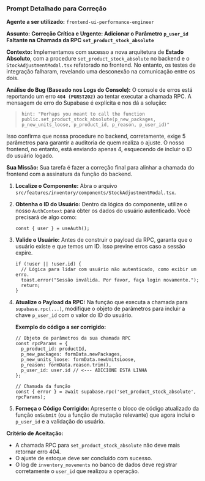
### Prompt Detalhado para Correção

**Agente a ser utilizado:** `frontend-ui-performance-engineer`

**Assunto:** **Correção Crítica e Urgente: Adicionar o Parâmetro `p_user_id` Faltante na Chamada da RPC `set_product_stock_absolute`**

**Contexto:**
Implementamos com sucesso a nova arquitetura de **Estado Absoluto**, com a procedure `set_product_stock_absolute` no backend e o `StockAdjustmentModal.tsx` refatorado no frontend. No entanto, os testes de integração falharam, revelando uma desconexão na comunicação entre os dois.

**Análise do Bug (Baseado nos Logs do Console):**
O console de erros está reportando um erro **`404 (PGRST202)`** ao tentar executar a chamada RPC. A mensagem de erro do Supabase é explícita e nos dá a solução:

> `hint: "Perhaps you meant to call the function public.set_product_stock_absolute(p_new_packages, p_new_units_loose, p_product_id, p_reason, p_user_id)"`

Isso confirma que nossa procedure no backend, corretamente, exige 5 parâmetros para garantir a auditoria de quem realiza o ajuste. O nosso frontend, no entanto, está enviando apenas 4, esquecendo de incluir o ID do usuário logado.

**Sua Missão:**
Sua tarefa é fazer a correção final para alinhar a chamada do frontend com a assinatura da função do backend.

1.  **Localize o Componente:** Abra o arquivo `src/features/inventory/components/StockAdjustmentModal.tsx`.

2.  **Obtenha o ID do Usuário:** Dentro da lógica do componente, utilize o nosso `AuthContext` para obter os dados do usuário autenticado. Você precisará de algo como:

    ```tsx
    const { user } = useAuth();
    ```

3.  **Valide o Usuário:** Antes de construir o payload da RPC, garanta que o usuário existe e que temos um ID. Isso previne erros caso a sessão expire.

    ```tsx
    if (!user || !user.id) {
      // Lógica para lidar com usuário não autenticado, como exibir um erro.
      toast.error("Sessão inválida. Por favor, faça login novamente.");
      return;
    }
    ```

4.  **Atualize o Payload da RPC:** Na função que executa a chamada para `supabase.rpc(...)`, modifique o objeto de parâmetros para incluir a chave `p_user_id` com o valor do ID do usuário.

    **Exemplo do código a ser corrigido:**

    ```tsx
    // Objeto de parâmetros da sua chamada RPC
    const rpcParams = {
      p_product_id: productId,
      p_new_packages: formData.newPackages,
      p_new_units_loose: formData.newUnitsLoose,
      p_reason: formData.reason.trim(),
      p_user_id: user.id // <--- ADICIONE ESTA LINHA
    };

    // Chamada da função
    const { error } = await supabase.rpc('set_product_stock_absolute', rpcParams);
    ```

5.  **Forneça o Código Corrigido:** Apresente o bloco de código atualizado da função `onSubmit` (ou a função de mutação relevante) que agora inclui o `p_user_id` e a validação do usuário.

**Critério de Aceitação:**

  - A chamada RPC para `set_product_stock_absolute` não deve mais retornar erro 404.
  - O ajuste de estoque deve ser concluído com sucesso.
  - O log de `inventory_movements` no banco de dados deve registrar corretamente o `user_id` que realizou a operação.